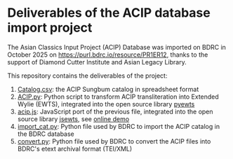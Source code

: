 # Deliverables of the ACIP database import project

The Asian Classics Input Project (ACIP) Database was imported on BDRC in October 2025 on https://purl.bdrc.io/resource/PR1ER12, thanks to the support of Diamond Cutter Institute and Asian Legacy Library.

This repository contains the deliverables of the project:

1. [Catalog.csv](Catalog.csv): the ACIP Sungbum catalog in spreadsheet format
2. [ACIP.py](ACIP.py): Python script to transform ACIP transliteration into Extended Wylie (EWTS), integrated into the open source library [pyewts](https://github.com/OpenPecha/pyewts)
3. [acip.js](acip.js): JavaScript port of the previous file, integrated into the open source library [jsewts](https://github.com/buda-base/jsewts), see [online demo](https://buda-base.github.io/jsewts/)
4. [import_cat.py](import_cat.py): Python file used by BDRC to import the ACIP catalog in the BDRC database
5. [convert.py](convert.py): Python file used by BDRC to convert the ACIP files into BDRC's etext archival format (TEI/XML)